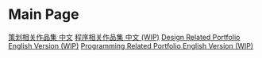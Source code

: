 # Main Page
<tabs group="Language">
    <tab id="CN" title="中文" group-key="CN">
        <procedure title="策划相关" id="DRP_C" >
            <a href="Design-related-portfolio-C.md">策划相关作品集 中文</a>
        </procedure>
        <procedure title="程序相关" id="PRP_C" >
            <a href="Programming-related-portfolio-C.md">程序相关作品集 中文  (WIP)</a>
        </procedure>
    </tab>
    <tab id="EN" title="English WIP" group-key="EN">
        <procedure title="Design Related" id="DRP_E" >
                <a href="Design-related-portfolio-E.md">Design Related Portfolio English Version (WIP)</a>
        </procedure>
        <procedure title="Program Related" id="PRP_E">
                <a href="Programming-related-portfolio-E.md">Programming Related Portfolio English Version (WIP)</a>
        </procedure>
    </tab>
</tabs>